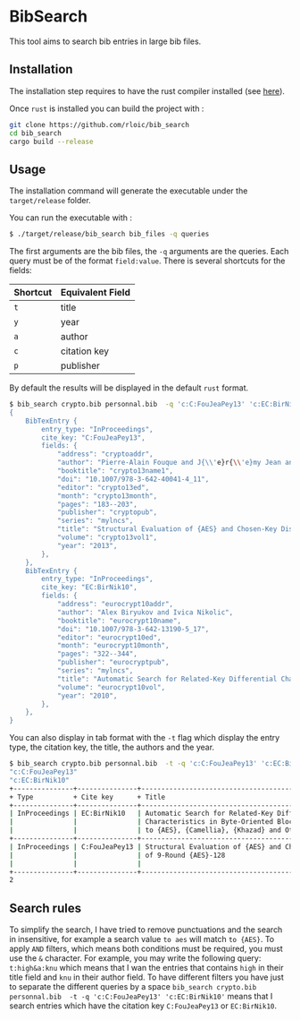 # BibSearch

This tool aims to search bib entries in large bib files.

## Installation

The installation step requires to have the rust compiler installed (see [here](https://www.rust-lang.org/learn/get-started)).

Once `rust` is installed you can build the project with :

```sh
git clone https://github.com/rloic/bib_search
cd bib_search
cargo build --release
```

## Usage

The installation command will generate the executable under the `target/release` folder.

You can run the executable with :

```sh
$ ./target/release/bib_search bib_files -q queries
```

The first arguments are the bib files, the `-q` arguments are the queries. Each query must be of the format `field:value`. There is several shortcuts for the fields:

| Shortcut | Equivalent Field |
| -------- | ---------------- |
| `t`      | title            |
| `y`      | year             |
| `a`      | author           |
| `c`      | citation key     |
| `p`      | publisher        |

By default the results will be displayed in the default `rust` format.

```sh
$ bib_search crypto.bib personnal.bib  -q 'c:C:FouJeaPey13' 'c:EC:BirNik10
{
    BibTexEntry {
        entry_type: "InProceedings",
        cite_key: "C:FouJeaPey13",
        fields: {
            "address": "cryptoaddr",
            "author": "Pierre-Alain Fouque and J{\\'e}r{\\'e}my Jean and Thomas Peyrin",
            "booktitle": "crypto13name1",
            "doi": "10.1007/978-3-642-40041-4_11",
            "editor": "crypto13ed",
            "month": "crypto13month",
            "pages": "183--203",
            "publisher": "cryptopub",
            "series": "mylncs",
            "title": "Structural Evaluation of {AES} and Chosen-Key Distinguisher of 9-Round {AES}-128",
            "volume": "crypto13vol1",
            "year": "2013",
        },
    },
    BibTexEntry {
        entry_type: "InProceedings",
        cite_key: "EC:BirNik10",
        fields: {
            "address": "eurocrypt10addr",
            "author": "Alex Biryukov and Ivica Nikolic",
            "booktitle": "eurocrypt10name",
            "doi": "10.1007/978-3-642-13190-5_17",
            "editor": "eurocrypt10ed",
            "month": "eurocrypt10month",
            "pages": "322--344",
            "publisher": "eurocryptpub",
            "series": "mylncs",
            "title": "Automatic Search for Related-Key Differential Characteristics in Byte-Oriented Block Ciphers: Application to {AES}, {Camellia}, {Khazad} and Others",
            "volume": "eurocrypt10vol",
            "year": "2010",
        },
    },
}

```

You can also display in tab format with the `-t` flag which display the entry type, the citation key, the title, the authors and the year.

```sh
$ bib_search crypto.bib personnal.bib  -t -q 'c:C:FouJeaPey13' 'c:EC:BirNik10'
"c:C:FouJeaPey13"
"c:EC:BirNik10"
+---------------+---------------+--------------------------------------------------------------+---------------------+------+
+ Type          + Cite key      + Title                                                        + Author(s)           + Year +
+---------------+---------------+--------------------------------------------------------------+---------------------+------+
| InProceedings | EC:BirNik10   | Automatic Search for Related-Key Differential                | Alex Biryukov       | 2010 |
|               |               | Characteristics in Byte-Oriented Block Ciphers: Application  | Ivica Nikolic       |      |
|               |               | to {AES}, {Camellia}, {Khazad} and Others                    |                     |      |
+---------------+---------------+--------------------------------------------------------------+---------------------+------+
| InProceedings | C:FouJeaPey13 | Structural Evaluation of {AES} and Chosen-Key Distinguisher  | Pierre-Alain Fouque | 2013 |
|               |               | of 9-Round {AES}-128                                         | J{\'e}r{\'e}my Jean |      |
|               |               |                                                              | Thomas Peyrin       |      |
+---------------+---------------+--------------------------------------------------------------+---------------------+------+
2
```

## Search rules

To simplify the search, I have tried to remove punctuations and the search in insensitive, for example a search value `to aes` will match `to {AES}`. To apply `AND` filters, which means both conditions must be required, you must use the `&` character.  For example, you may write the following query: `t:high&a:knu` which means that I wan the entries that contains `high` in their title field and `knu` in their author field. To have different filters you have just to separate the different queries by a space `bib_search crypto.bib personnal.bib  -t -q 'c:C:FouJeaPey13' 'c:EC:BirNik10'` means that I search entries which have the citation key `C:FouJeaPey13` or `EC:BirNik10`.

